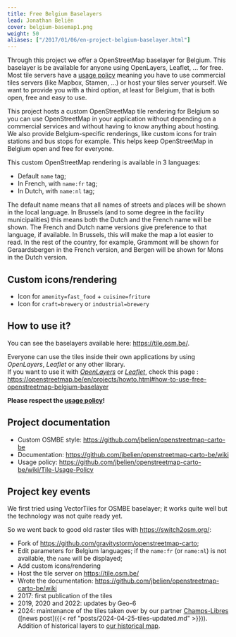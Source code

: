```yaml
---
title: Free Belgium Baselayers
lead: Jonathan Beliën
cover: belgium-basemap1.png
weight: 50
aliases: ["/2017/01/06/en-project-belgium-baselayer.html"]
---
```


Through this project we offer a OpenStreetMap baselayer for Belgium. This baselayer is be available for anyone using OpenLayers, Leaflet, ... for free.
Most tile servers have a [usage policy](http://wiki.openstreetmap.org/wiki/Tile_usage_policy) meaning you have to use commercial tiles servers (like Mapbox, Stamen, ...) or host your tiles server yourself.
We want to provide you with a third option, at least for Belgium, that is both open, free and easy to use.

This project hosts a custom OpenStreetMap tile rendering for Belgium so you can use OpenStreetMap in your application without depending on a commercial services and without having to know anything about hosting.
We also provide Belgium-specific renderings, like custom icons for train stations and bus stops for example. This helps keep OpenStreetMap in Belgium open and free for everyone.

This custom OpenStreetMap rendering is available in 3 languages:

* Default `name` tag;
* In French, with `name:fr` tag;
* In Dutch, with `name:nl` tag;

The default name means that all names of streets and places will be shown in the local language. In Brussels (and to some degree in the facility municipalities) this means both the Dutch and the French name will be shown.
The French and Dutch name versions give preference to that language, if available. In Brussels, this will make the map a lot easier to read. In the rest of the country, for example, Grammont will be shown for Geraardsbergen in the French version, and Bergen will be shown for Mons in the Dutch version.

## Custom icons/rendering

* Icon for `amenity=fast_food` + `cuisine=friture`
* Icon for `craft=brewery` or `industrial=brewery`

## How to use it?

You can see the baselayers available here: <https://tile.osm.be/>.

Everyone can use the tiles inside their own applications by using *OpenLayers*, *Leaflet* or any other library.  
If you want to use it with *[OpenLayers](https://openlayers.org/)* or *[Leaflet](http://leafletjs.com/)*, check this page : <https://openstreetmap.be/en/projects/howto.html#how-to-use-free-openstreetmap-belgium-baselayer>

**Please respect the [usage policy](https://github.com/jbelien/openstreetmap-carto-be/wiki/Tile-Usage-Policy)!**

## Project documentation

* Custom OSMBE style: <https://github.com/jbelien/openstreetmap-carto-be>
* Documentation: <https://github.com/jbelien/openstreetmap-carto-be/wiki>
* Usage policy: <https://github.com/jbelien/openstreetmap-carto-be/wiki/Tile-Usage-Policy>

## Project key events

We first tried using VectorTiles for OSMBE baselayer; it works quite well but the technology was not quite ready yet.

So we went back to good old raster tiles with <https://switch2osm.org/>:

* Fork of <https://github.com/gravitystorm/openstreetmap-carto>;
* Edit parameters for Belgium languages; if the `name:fr` (or `name:nl`) is not available, the `name` will be displayed;
* Add custom icons/rendering
* Host the tile server on <https://tile.osm.be/>
* Wrote the documentation: <https://github.com/jbelien/openstreetmap-carto-be/wiki>
* 2017: first publication of the tiles
* 2019, 2020 and 2022: updates by Geo-6
* 2024: maintenance of the tiles taken over by our partner [Champs-Libres](https://champs-libres.coop) ([news post]({{< ref "posts/2024-04-25-tiles-updated.md" >}})). Addition of historical layers to [our historical map](https://play.osm.be/historischekaart.html#17/50.73016/4.23513/OSMBelgiumArchiveMarch2019-OSMroads).

